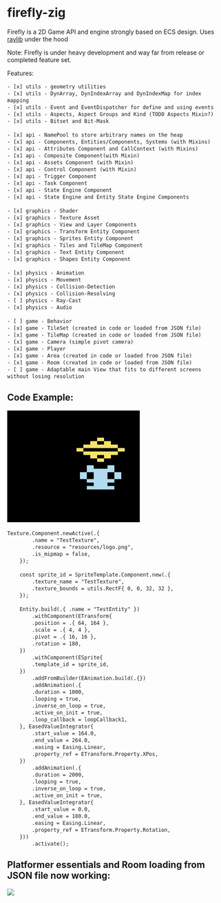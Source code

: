 # firefly-zig

Firefly is a 2D Game API and engine strongly based on ECS design. Uses [raylib](https://github.com/raysan5/raylib) under the hood 

Note: Firefly is under heavy development and way far from release or completed feature set. 

Features:

    - [x] utils - geometry utilities
    - [x] utils - DynArray, DynIndexArray and DynIndexMap for index mapping
    - [x] utils - Event and EventDispatcher for define and using events
    - [x] utils - Aspects, Aspect Groups and Kind (TODO Aspects Mixin?)
    - [x] utils - Bitset and Bit-Mask

    - [x] api - NamePool to store arbitrary names on the heap
    - [x] api - Components, Entities/Components, Systems (with Mixins)
    - [x] api - Attributes Component and CallContext (with Mixins)
    - [x] api - Composite Component(with Mixin)
    - [x] api - Assets Component (with Mixin)
    - [x] api - Control Component (with Mixin)
    - [x] api - Trigger Component
    - [x] api - Task Component
    - [x] api - State Engine Component
    - [x] api - State Engine and Entity State Engine Components

    - [x] graphics - Shader
    - [x] graphics - Texture Asset
    - [x] graphics - View and Layer Components
    - [x] graphics - Transform Entity Component
    - [x] graphics - Sprites Entity Component
    - [x] graphics - Tiles and TileMap Component
    - [x] graphics - Text Entity Component
    - [x] graphics - Shapes Entity Component

    - [x] physics - Animation
    - [x] physics - Movement 
    - [x] physics - Collision-Detection
    - [x] physics - Collision-Resolving
    - [ ] physics - Ray-Cast
    - [x] physics - Audio
    
    - [ ] game - Behavior 
    - [x] game - TileSet (created in code or loaded from JSON file)
    - [x] game - TileMap (created in code or loaded from JSON file)
    - [x] game - Camera (simple pivot camera)
    - [x] game - Player 
    - [x] game - Area (created in code or loaded from JSON file)
    - [x] game - Room (created in code or loaded from JSON file)
    - [ ] game - Adaptable main View that fits to different screens without losing resolution


 ## Code Example:

![](inari.gif)

``` zig
Texture.Component.newActive(.{
        .name = "TestTexture",
        .resource = "resources/logo.png",
        .is_mipmap = false,
    });

    const sprite_id = SpriteTemplate.Component.new(.{
        .texture_name = "TestTexture",
        .texture_bounds = utils.RectF{ 0, 0, 32, 32 },
    });

    Entity.build(.{ .name = "TestEntity" })
        .withComponent(ETransform{
        .position = .{ 64, 164 },
        .scale = .{ 4, 4 },
        .pivot = .{ 16, 16 },
        .rotation = 180,
    })
        .withComponent(ESprite{
        .template_id = sprite_id,
    })
        .addFromBuilder(EAnimation.build(.{})
        .addAnimation(.{
        .duration = 1000,
        .looping = true,
        .inverse_on_loop = true,
        .active_on_init = true,
        .loop_callback = loopCallback1,
    }, EasedValueIntegrator{
        .start_value = 164.0,
        .end_value = 264.0,
        .easing = Easing.Linear,
        .property_ref = ETransform.Property.XPos,
    })
        .addAnimation(.{
        .duration = 2000,
        .looping = true,
        .inverse_on_loop = true,
        .active_on_init = true,
    }, EasedValueIntegrator{
        .start_value = 0.0,
        .end_value = 180.0,
        .easing = Easing.Linear,
        .property_ref = ETransform.Property.Rotation,
    }))
        .activate();
```

 ## Platformer essentials and Room loading from JSON file now working:

 ![](platformer.gif)

